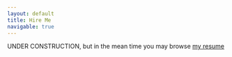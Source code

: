 ```yaml
---
layout: default
title: Hire Me
navigable: true
---
```



UNDER CONSTRUCTION, but in the mean time you may browse [my resume]({{site.resume}})
